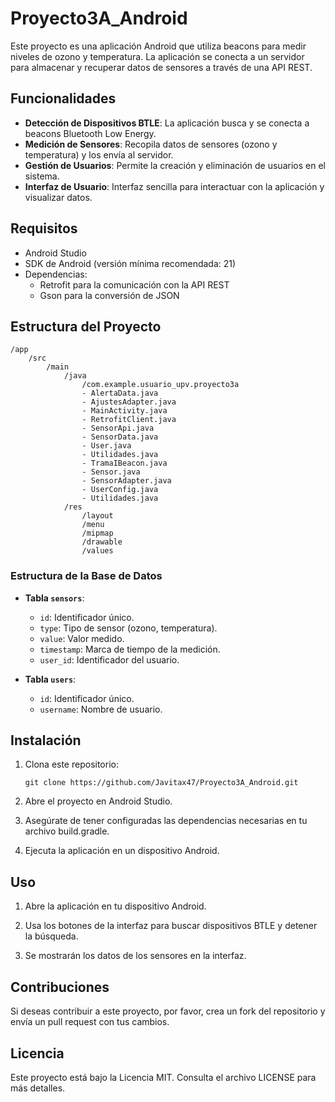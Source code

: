 # Proyecto3A_Android

Este proyecto es una aplicación Android que utiliza beacons para medir niveles de ozono y temperatura. La aplicación se conecta a un servidor para almacenar y recuperar datos de sensores a través de una API REST.

## Funcionalidades

- **Detección de Dispositivos BTLE**: La aplicación busca y se conecta a beacons Bluetooth Low Energy.
- **Medición de Sensores**: Recopila datos de sensores (ozono y temperatura) y los envía al servidor.
- **Gestión de Usuarios**: Permite la creación y eliminación de usuarios en el sistema.
- **Interfaz de Usuario**: Interfaz sencilla para interactuar con la aplicación y visualizar datos.

## Requisitos

- Android Studio
- SDK de Android (versión mínima recomendada: 21)
- Dependencias:
  - Retrofit para la comunicación con la API REST
  - Gson para la conversión de JSON

## Estructura del Proyecto

```
/app 
    /src 
        /main 
            /java 
                /com.example.usuario_upv.proyecto3a
                - AlertaData.java
                - AjustesAdapter.java
                - MainActivity.java 
                - RetrofitClient.java 
                - SensorApi.java 
                - SensorData.java 
                - User.java 
                - Utilidades.java 
                - TramaIBeacon.java
                - Sensor.java
                - SensorAdapter.java
                - UserConfig.java
                - Utilidades.java
            /res 
                /layout
                /menu
                /mipmap
                /drawable 
                /values
```

### Estructura de la Base de Datos

- **Tabla `sensors`**:
  - `id`: Identificador único.
  - `type`: Tipo de sensor (ozono, temperatura).
  - `value`: Valor medido.
  - `timestamp`: Marca de tiempo de la medición.
  - `user_id`: Identificador del usuario.

- **Tabla `users`**:
  - `id`: Identificador único.
  - `username`: Nombre de usuario.

## Instalación

1. Clona este repositorio:
    
    ```
    git clone https://github.com/Javitax47/Proyecto3A_Android.git
    ```

2. Abre el proyecto en Android Studio.

3. Asegúrate de tener configuradas las dependencias necesarias en tu archivo build.gradle.

4. Ejecuta la aplicación en un dispositivo Android.

## Uso

1. Abre la aplicación en tu dispositivo Android.

2. Usa los botones de la interfaz para buscar dispositivos BTLE y detener la búsqueda.

3. Se mostrarán los datos de los sensores en la interfaz.

## Contribuciones

Si deseas contribuir a este proyecto, por favor, crea un fork del repositorio y envía un pull request con tus cambios.

## Licencia

Este proyecto está bajo la Licencia MIT. Consulta el archivo LICENSE para más detalles.
